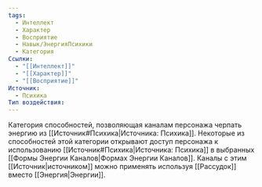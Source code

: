 ```yaml
---
tags:
  - Интеллект
  - Характер
  - Восприятие
  - Навык/ЭнергияПсихики
  - Категория
Ссылки:
  - "[[Интеллект]]"
  - "[[Характер]]"
  - "[[Восприятие]]"
Источник:
  - Психика
Тип воздействия:
---
```

Категория способностей, позволяющая каналам персонажа черпать энергию из [[Источник#Психика|Источника: Психика]]. Некоторые из способностей этой категории открывают доступ персонажа к использованию [[Источник#Психика|Источника: Психика]] в выбранных [[Формы Энергии Каналов|Формах Энергии Каналов]]. Каналы с этим [[Источник|источником]] можно применять используя [[Рассудок]] вместо [[Энергия|Энергии]].